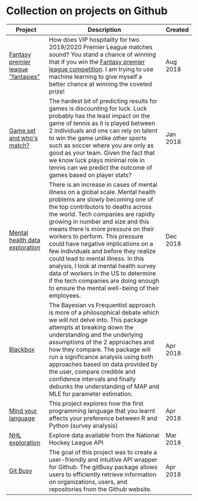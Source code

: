 # Collection on projects on Github

| Project | Description | Created |
|-------------------------------------------------------------------------------------------|-----------------------------------------------------------------------------------------------------------------------------------------------------------------------------------------------------------------------------------------------------------------------------------------------------------------------------------------------------------------------------------------------------------------------------------------------------------------------------------------------------------------------------------------------------------------------------------------------------------------------------------------------------------------------------------------------------------------------------------------------------------------------------------------------------------------------------------------------------------|----------|
| [Fantasy premier league "fantasies"](https://github.com/abimur-123/Fantasy_premierleague) | How does VIP hospitality for two 2019/2020 Premier League matches sound?  You stand a chance of winning that if you win the [Fantasy premier league competition](https://fantasy.premierleague.com/a/prizes). I am trying to use machine learning to give myself a better chance at winning the  coveted prize! | Aug 2018 |
| [Game,set and who's match?](https://github.com/abimur-123/Tennis_prediction) | The hardest bit of predicting results for games is discounting for luck.  Luck probably has the least impact on the game of tennis as it is played between 2 individuals and one  can rely on talent to win the game unlike other sports such as soccer where you are only as good as your team. Given the fact that we know luck plays minimal role in tennis can we predict the outcome of games  based on player stats? | Jan 2018 |
| [Mental health data exploration](https://github.com/abimur-123/Mentalhealth_project) | There is an increase in cases of mental illness on a global scale. Mental health problems are slowly becoming one of the top contributors to deaths across the world. Tech companies are rapidly growing in number and size and this means there is more pressure on their workers to perform. This pressure could have negative implications on a few individuals and before they realize could lead to mental illness. In this analysis, I look at mental health survey data of workers in the US to determine if the tech companies are doing enough to ensure the mental well-being of their employees. | Dec 2018 |
| [Blackbox](https://github.com/abimur-123/BlackBox_Python) | The Bayesian vs Frequentist approach is more of a philosophical debate which we will not delve into. This package attempts at breaking down the understanding and the underlying assumptions of the 2 approaches and how they compare. The package will run a significance analysis using both approaches based on data provided by the user, compare credible and confidence intervals and finally debunks the understanding of MAP and MLE for parameter estimation. | Apr 2018 |
| [Mind your language](https://github.com/abimur-123//mind-your-language) | This project explores how the first programming language that you learnt affects your preference  between R and Python (survey analysis) | Apr 2018 |
| [NHL exploration](https://github.com/abimur-123/NHL_exploration) | Explore data available from the National Hockey League API  | Mar 2018 |
| [Git Busy](https://github.com/abimur-123/gitBusy) | The goal of this project was to create a user-friendly and intuitive API wrapper for Github. The gitBusy package allows users to efficiently retrieve information on organizations, users, and repositories from the Github website. | Apr 2018 |
